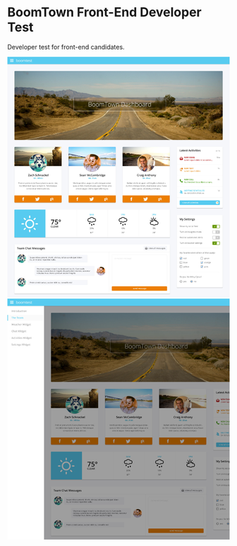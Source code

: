 BoomTown Front-End Developer Test
==================

Developer test for front-end candidates.


![alt tag](assets/project-low-res.jpg)
![alt tag](assets/project-navigation-low-res.jpg)